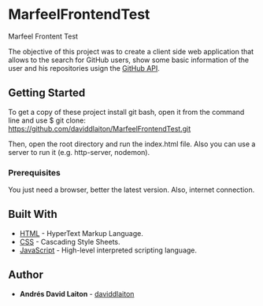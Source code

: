# MarfeelFrontendTest
Marfeel Frontent Test 

The objective of this project was to create a client side web application that allows to the search for GitHub users, show some basic information of the user and his repositories usign the [GitHub API](https://developer.github.com/v3/).

## Getting Started
To get a copy of these project install git bash, open it from the command line and use 
$ git clone: https://github.com/daviddlaiton/MarfeelFrontendTest.git

Then, open the root directory and run the index.html file. Also you can use a server to run it (e.g. http-server, nodemon).

### Prerequisites

You just need a browser, better the latest version. Also, internet connection.

## Built With

* [HTML](https://developer.mozilla.org/es/docs/Web/HTML) - HyperText Markup Language.
* [CSS](https://developer.mozilla.org/es/docs/Web/CSS) - Cascading Style Sheets.
* [JavaScript](https://www.javascript.com) - High-level interpreted scripting language.

## Author

* **Andrés David Laiton** - [daviddlaiton](https://github.com/daviddlaiton)